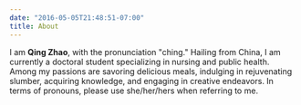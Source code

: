 ```yaml
---
date: "2016-05-05T21:48:51-07:00"
title: About
---
```


I am **Qing Zhao**, with the pronunciation "ching." Hailing from China, I am currently a doctoral student specializing in nursing and public health. Among my passions are savoring delicious meals, indulging in rejuvenating slumber, acquiring knowledge, and engaging in creative endeavors. In terms of pronouns, please use she/her/hers when referring to me.


